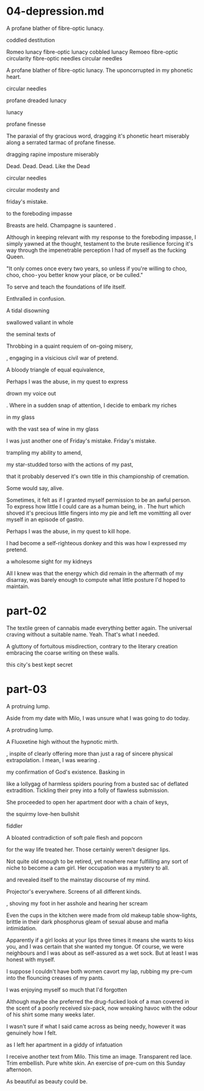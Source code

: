 # 04-depression.md

A profane blather of fibre-optic lunacy.

coddled destitution

Romeo lunacy
fibre-optic lunacy
cobbled lunacy
Remoeo
fibre-optic circularity
fibre-optic needles
circular needles

A profane blather of fibre-optic lunacy.
The uponcorrupted in my phonetic heart.

circular needles

profane dreaded lunacy

lunacy

profane finesse

The paraxial of thy gracious word, dragging it's phonetic heart miserably along a serrated tarmac of profane finesse.

dragging rapine imposture miserably

Dead. Dead. Dead. Like the Dead

circular needles

circular modesty and

friday's mistake.

to the foreboding impasse


Breasts are held. Champagne is sauntered .



Although in keeping relevant with my response to the foreboding impasse, I simply yawned at the thought, testament to the brute resilience forcing it's way through the impenetrable perception I had of myself as the fucking Queen.

"It only comes once every two years, so unless if you're willing to choo, choo, choo - you better know your place, or be culled." 

To serve and teach the foundations of life itself.

Enthralled in confusion.

A tidal disowning

swallowed valiant in whole

the seminal texts of

Throbbing in a quaint requiem of on-going misery,

, engaging in a visicious civil war of pretend.

A bloody triangle of equal equivalence,

Perhaps I was the abuse, in my quest to express

drown my voice out

. Where in a sudden snap of attention, I decide to embark my riches

 in my glass

 with the vast sea of wine in my glass

 I was just another one of Friday's mistake.
Friday's mistake.

trampling my ability to amend,

my star-studded torso with the actions of my past,

that it probably deserved it's own title in this championship of cremation.

 Some would say, alive.



Sometimes, it felt as if I granted myself permission to be an awful person. To express how little I could care as a human being, in .   The hurt which shoved it's precious little fingers into my pie and left me vomitting all over myself in an episode of gastro.

 Perhaps I was the abuse, in my quest to kill hope.

I had become a self-righteous donkey and this was how I expressed my pretend.

 a wholesome sight for my kidneys

All I knew was that the energy which did remain in the aftermath of my disarray, was barely enough to compute what little posture I'd hoped to maintain.

 # part-02


The textile green of cannabis made everything better again. The universal craving without a suitable name. Yeah. That's what I needed.

A gluttony of fortuitous misdirection, contrary to the literary creation embracing the coarse writing on these walls.

this city's best kept secret


 # part-03

A protruing lump.

Aside from my date with Milo, I was unsure what I was going to do today.




A protruding lump.

A Fluoxetine high without the hypnotic mirth.





, inspite of clearly offering more than just a rag of sincere physical extrapolation. I mean, I was wearing .

my confirmation of God's existence. Basking in

like a lollygag of harmless spiders pouring from a busted sac of deflated extradition. Tickling their prey into a folly of flawless submission.

She proceeded to open her apartment door with a chain of keys,

the squirmy love-hen bullshit


fiddler

A bloated contradiction of soft pale flesh and popcorn

 for the way life treated her. Those certainly weren't designer lips.

 Not quite old enough to be retired, yet nowhere near fulfilling any sort of niche to become a cam girl. Her occupation was a mystery to all.

 and  revealed itself to the mainstay discourse of my mind.

 Projector's everywhere. Screens of all different kinds.

 , shoving my foot in her asshole and hearing her scream

 Even the cups in the kitchen were made from old makeup table show-lights, brittle in their dark phosphorus gleam of sexual abuse and mafia intimidation.

 Apparently if a girl looks at your lips three times it means she wants to kiss you, and I was certain that she wanted my tongue. Of course, we were neighbours and I was about as self-assured as a wet sock. But at least I was honest with myself.

 I suppose I couldn't have both women cavort my lap, rubbing my pre-cum into the flouncing creases of my pants.

I was enjoying myself so much that I'd forgotten

Although maybe she preferred the drug-fucked look of a man covered in the scent of a poorly received six-pack, now wreaking havoc with the odour of his shirt some many weeks later.

I wasn't sure if what I said came across as being needy, however it was genuinely how I felt.

as I left her apartment in a giddy of infatuation



I receive another text from Milo. This time an image. Transparent red lace. Trim embellish. Pure white skin. An exercise of pre-cum on this Sunday afternoon.


 As beautiful as beauty could be.